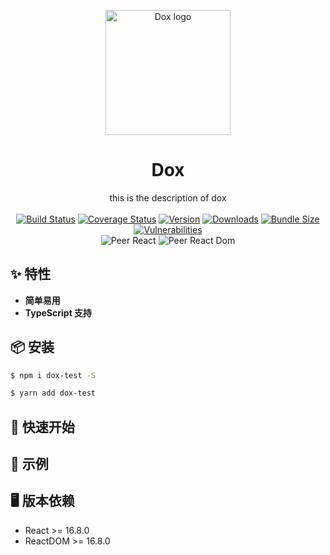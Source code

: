 <p align="center"><a href="https://github.com/kwai-test/dox/" target="_blank" rel="noopener noreferrer"><img width="200" src="https://timgsa.baidu.com/timg?image&quality=80&size=b9999_10000&sec=1604638209660&di=e8df94ce63ec253f7b3cfaa849e05452&imgtype=0&src=http%3A%2F%2Fphoto.16pic.com%2F00%2F13%2F82%2F16pic_1382167_b.jpg" alt="Dox logo"></a></p>

<h1 align="center">Dox</h1>

<p align="center">
  this is the description of dox
  <br><br>
  <a href="https://travis-ci.com/kwai-test/dox"><img src="https://travis-ci.com/kwai-test/dox.svg?branch=main" alt="Build Status"></a>
  <a href="https://codecov.io/gh/kwai-test/dox"><img src="https://codecov.io/gh/kwai-test/dox/branch/main/graph/badge.svg" alt="Coverage Status"></a>
  <a href="https://www.npmjs.com/package/dox-test"><img src="https://img.shields.io/npm/v/dox-test" alt="Version"></a>
  <a href="https://www.npmjs.com/package/dox-test"><img src="https://img.shields.io/npm/dm/dox-test" alt="Downloads"></a>
  <a href="https://img.shields.io/bundlephobia/minzip/dox-test"><img src="https://img.shields.io/bundlephobia/minzip/dox-test" alt="Bundle Size"></a>
  <a href="https://github.com/kwai-test/dox/"><img src="https://img.shields.io/snyk/vulnerabilities/npm/dox-test" alt="Vulnerabilities"></a>
  <br>
  <img src="https://img.shields.io/npm/dependency-version/dox-test/peer/react" alt="Peer React">
  <img src="https://img.shields.io/npm/dependency-version/dox-test/peer/react-dom" alt="Peer React Dom">
</p>

## ✨ 特性

- **简单易用**
- **TypeScript 支持**

## 📦 安装

```bash
$ npm i dox-test -S
```

```bash
$ yarn add dox-test
```

## 🔨 快速开始

## 🔗 示例

## 🖥 版本依赖

- React >= 16.8.0
- ReactDOM >= 16.8.0
